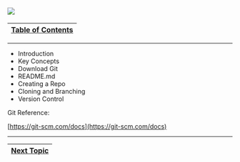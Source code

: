 # ![](/assets/logo@2x.png)

|[Table of Contents](/00-Table-of-Contents.md)|
|---|

----

* Introduction
* Key Concepts
* Download Git
* README.md
* Creating a Repo
* Cloning and Branching
* Version Control

Git Reference:

[https://git-scm.com/docs](https://git-scm.com/docs)

---

|[Next Topic](/01_Introduction.md)|
|---|
